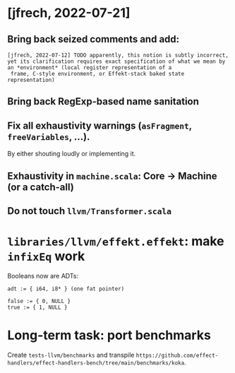 # [jfrech, 2022-07-21]

## Bring back seized comments and add:
```
[jfrech, 2022-07-12] TODO apparently, this notion is subtly incorrect, yet its clarification requires exact specification of what we mean by an *environment* (local register representation of a
 frame, C-style environment, or Effekt-stack baked state representation)
```

## Bring back RegExp-based name sanitation

## Fix all exhaustivity warnings (`asFragment`, `freeVariables`, ...).
By either shouting loudly or implementing it.

## Exhaustivity in `machine.scala`: Core -> Machine (or a catch-all)

## Do not touch `llvm/Transformer.scala`

# `libraries/llvm/effekt.effekt`: make `infixEq` work
Booleans now are ADTs:
```
adt := { i64, i8* } (one fat pointer)

false := { 0, NULL }
true := { 1, NULL }
```

# Long-term task: port benchmarks
Create `tests-llvm/benchmarks` and transpile `https://github.com/effect-handlers/effect-handlers-bench/tree/main/benchmarks/koka`.
